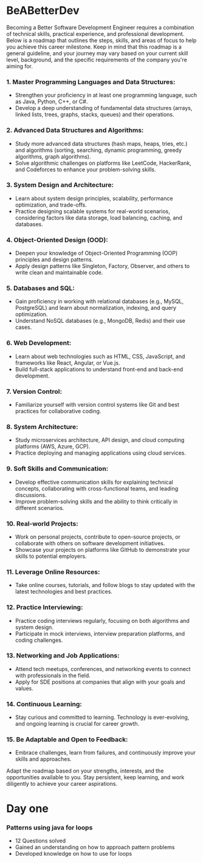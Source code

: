 # BeABetterDev
Becoming a Better Software Development Engineer requires a combination of technical skills, practical experience, and professional development. Below is a roadmap that outlines the steps, skills, and areas of focus to help you achieve this career milestone. Keep in mind that this roadmap is a general guideline, and your journey may vary based on your current skill level, background, and the specific requirements of the company you're aiming for. 

### 1. Master Programming Languages and Data Structures:

- Strengthen your proficiency in at least one programming language, such as Java, Python, C++, or C#.
- Develop a deep understanding of fundamental data structures (arrays, linked lists, trees, graphs, stacks, queues) and their operations.

### 2. Advanced Data Structures and Algorithms:

- Study more advanced data structures (hash maps, heaps, tries, etc.) and algorithms (sorting, searching, dynamic programming, greedy algorithms, graph algorithms).
- Solve algorithmic challenges on platforms like LeetCode, HackerRank, and Codeforces to enhance your problem-solving skills.

### 3. System Design and Architecture:

- Learn about system design principles, scalability, performance optimization, and trade-offs.
- Practice designing scalable systems for real-world scenarios, considering factors like data storage, load balancing, caching, and databases.

### 4. Object-Oriented Design (OOD):

- Deepen your knowledge of Object-Oriented Programming (OOP) principles and design patterns.
- Apply design patterns like Singleton, Factory, Observer, and others to write clean and maintainable code.

### 5. Databases and SQL:

- Gain proficiency in working with relational databases (e.g., MySQL, PostgreSQL) and learn about normalization, indexing, and query optimization.
- Understand NoSQL databases (e.g., MongoDB, Redis) and their use cases.

### 6. Web Development:

- Learn about web technologies such as HTML, CSS, JavaScript, and frameworks like React, Angular, or Vue.js.
- Build full-stack applications to understand front-end and back-end development.

### 7. Version Control:

- Familiarize yourself with version control systems like Git and best practices for collaborative coding.

### 8. System Architecture:

- Study microservices architecture, API design, and cloud computing platforms (AWS, Azure, GCP).
- Practice deploying and managing applications using cloud services.

### 9. Soft Skills and Communication:

- Develop effective communication skills for explaining technical concepts, collaborating with cross-functional teams, and leading discussions.
- Improve problem-solving skills and the ability to think critically in different scenarios.

### 10. Real-world Projects:

- Work on personal projects, contribute to open-source projects, or collaborate with others on software development initiatives.
- Showcase your projects on platforms like GitHub to demonstrate your skills to potential employers.

### 11. Leverage Online Resources:

- Take online courses, tutorials, and follow blogs to stay updated with the latest technologies and best practices.

### 12. Practice Interviewing:

- Practice coding interviews regularly, focusing on both algorithms and system design.
- Participate in mock interviews, interview preparation platforms, and coding challenges.

### 13. Networking and Job Applications:

- Attend tech meetups, conferences, and networking events to connect with professionals in the field.
- Apply for SDE positions at companies that align with your goals and values.

### 14. Continuous Learning:

- Stay curious and committed to learning. Technology is ever-evolving, and ongoing learning is crucial for career growth.

### 15. Be Adaptable and Open to Feedback:

- Embrace challenges, learn from failures, and continuously improve your skills and approaches.

Adapt the roadmap based on your strengths, interests, and the opportunities available to you. Stay persistent, keep learning, and work diligently to achieve your career aspirations.


# Day one

### Patterns using java for loops 

- 12 Questions solved 
- Gained an understanding on how to approach pattern problems 
- Developed knowledge on how to use for loops
